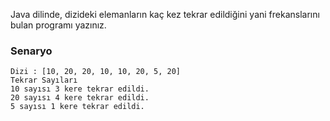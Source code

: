 Java dilinde, dizideki elemanların kaç kez tekrar edildiğini yani frekanslarını bulan programı yazınız.

### Senaryo

```
Dizi : [10, 20, 20, 10, 10, 20, 5, 20]
Tekrar Sayıları
10 sayısı 3 kere tekrar edildi.
20 sayısı 4 kere tekrar edildi.
5 sayısı 1 kere tekrar edildi.
```